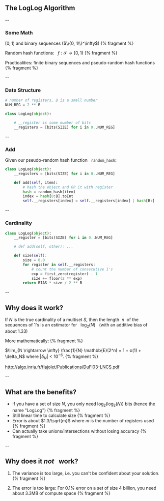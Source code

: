 ## The LogLog Algorithm

--

### Some Math

$[0, 1)$ and binary sequences ($\\{0, 1\\}^\infty$) {% fragment %}

Random hash functions: &nbsp; $f: \mathcal{S} \rightarrow [0, 1)$ {% fragment %}

Practicalities: finite binary sequences and pseudo-random hash functions {% fragment %}

--

### Data Structure

```python
# number of registers, B is a small number
NUM_REG = 2 ** B

class LogLog(object):

    # __register is some number of bits
    __registers = [bits(SIZE) for i in 0..NUM_REG]
```

--

### Add

Given our pseudo-random hash function &nbsp; `random_hash`:

```python
class LogLog(object):
    __registers = [bits(SIZE) for i in 0..NUM_REG]

    def add(self, item):
        # hash the object and OR it with register
        hash = random_hash(item)
        index = hash[0:B].toInt
        self.__registers[index] = self.__registers[index] | hash[B:]
```

--

### Cardinality

```python
class LogLog(object):
    __register = [bits(SIZE) for i in 0..NUM_REG]

    # def add(self, other): ...

    def size(self):
        size = 0.0
        for register in self.__registers:
            # count the number of consecutive 1's
            exp = first_zero(register) - 1
            size += floor(2 ** exp)
        return BIAS * size / 2 ** B
```

--

## Why does it work?

If $N$ is the true cardinality of a multiset $S$, then
the length &nbsp;$n$&nbsp; of the sequences of 1's is an
estimator for &nbsp; $\log_2(N)$ &nbsp; (with an additive bias of
about 1.33)

More mathematically: {% fragment %}

$\lim_{N \rightarrow \infty} \frac{1}{N} \mathbb{E}(2^n) = 1 + o(1) + \delta_N$
where $|\delta_N| < 10^{-6}$. {% fragment %}

http://algo.inria.fr/flajolet/Publications/DuFl03-LNCS.pdf

--

## What are the benefits?

- If you have a set of size $N$, you only need $\log_2(\log_2(N))$ bits (hence the
  name "LogLog") {% fragment %}
- Still linear time to calculate size {% fragment %}
- Error is about $1.3/\sqrt{m}$ where $m$ is the number of registers used {% fragment %}
- Can actually take unions/intersections without losing accuracy {% fragment %}

--

## Why does it *not* &nbsp; work?

1. The variance is too large, i.e. you can't be confident about your
solution. {% fragment %}

2. The error is too large: For 0.1% error on a set of size 4 billion,
you need about 3.3MB of compute space {% fragment %}

